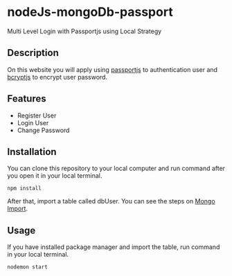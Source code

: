# nodeJs-mongoDb-passport
Multi Level Login with Passportjs using Local Strategy

## Description
On this website you will apply using [passportjs](http://www.passportjs.org/) to authentication user and [bcryptjs](https://www.npmjs.com/package/bcryptjs) to encrypt user password.

## Features
* Register User
* Login User
* Change Password

## Installation
You can clone this repository to your local computer and run command after you open it in your local terminal.
```
npm install
```

After that, import a table called dbUser. You can see the steps on [Mongo Import](https://docs.mongodb.com/manual/reference/program/mongoimport/).

## Usage
If you have installed package manager and import the table, run command in your local terminal.
```
nodemon start
```

